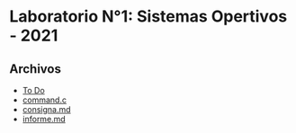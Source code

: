 # Laboratorio N°1: Sistemas Opertivos - 2021

## Archivos
- [To Do](todo.md)
- [command.c](skeleton2021/command.c)
- [consigna.md](consigna.md)
- [informe.md](informe.md)
